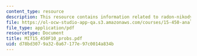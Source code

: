 ```yaml
---
content_type: resource
description: This resource contains information related to radon-nikodym derivative.
file: https://ol-ocw-studio-app-qa.s3.amazonaws.com/courses/15-450-analytics-of-finance-fall-2010/d78bd3079a320a67177e97c0014a834b_MIT15_450F10_probs.pdf
file_type: application/pdf
resourcetype: Document
title: MIT15_450F10_probs.pdf
uid: d78bd307-9a32-0a67-177e-97c0014a834b
---
```

